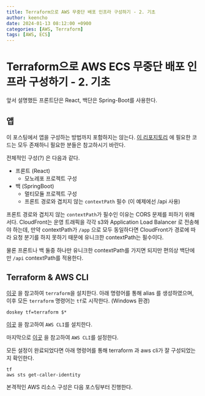 ```yaml
---
title: Terraform으로 AWS 무중단 배포 인프라 구성하기 - 2. 기초
author: keencho
date: 2024-01-13 08:12:00 +0900
categories: [AWS, Terraform]
tags: [AWS, ECS]
---
```


# **Terraform으로 AWS ECS 무중단 배포 인프라 구성하기 - 2. 기초**
앞서 설명했든 프론트단은 React, 백단은 Spring-Boot를 사용한다.

## **앱**
이 포스팅에서 앱을 구성하는 방법까지 포함하지는 않는다. [이 리포지토리](https://github.com/keencho/aws-infra-terraform-example) 에 필요한 코드는 모두 존재하니 필요한 분들은 참고하시기 바란다.

전체적인 구성(?) 은 다음과 같다.
- 프론트 (React)
  - 모노레포 프로젝트 구성
- 백 (SpringBoot)
  - 멀티모듈 프로젝트 구성
  - 프론트 경로와 겹치지 않는 `contextPath` 필수 (이 예제에선 /api 사용)

프론트 경로와 겹치지 않는 `contextPath`가 필수인 이유는 CORS 문제를 피하기 위해서다. CloudFront는 운영 트래픽을 각각 s3와 Application Load Balancer 로 전송해야 하는데, 만약 contextPath가 `/app` 으로 모두 동일하다면 CloudFront가 경로에 따라 요청 분기를 하지 못하기 때문에 유니크한 contextPath는 필수이다.

물론 프론트나 백 둘중 하나만 유니크한 contextPath를 가지면 되지만 편의상 백단에만 `/api` contextPath를 적용한다.

## **Terraform & AWS CLI**
[이곳](https://developer.hashicorp.com/terraform/tutorials/aws-get-started/install-cli) 을 참고하여 `terraform`을 설치한다. 아래 명령어를 통해 alias 를 생성하였으며, 이후 모든 `terraform` 명령어는 `tf`로 시작한다. (Windows 환경)

```
doskey tf=terraform $*
```

[이곳](https://docs.aws.amazon.com/cli/latest/userguide/getting-started-install.html) 을 참고하여 `AWS CLI`를 설치한다.

마지막으로 [이곳](https://docs.aws.amazon.com/cli/latest/userguide/getting-started-quickstart.html#getting-started-quickstart-new) 을 참고하여 `AWS CLI`를 설정한다.

모든 설정이 완료되었다면 아래 명령어를 통해 terraform 과 aws cli가 잘 구성되었는지 확인한다.

```
tf
aws sts get-caller-identity
```

본격적인 AWS 리소스 구성은 다음 포스팅부터 진행한다.
